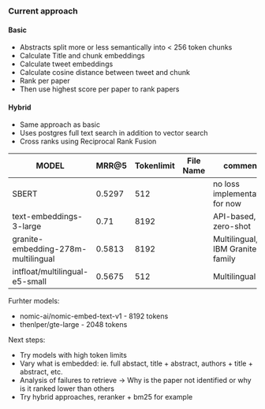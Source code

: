 ### Current approach

#### Basic

- Abstracts split more or less semantically into < 256 token chunks
- Calculate Title and chunk embeddings
- Calculate tweet embeddings
- Calculate cosine distance between tweet and chunk
- Rank per paper
- Then use highest score per paper to rank papers

#### Hybrid

- Same approach as basic
- Uses postgres full text search in addition to vector search
- Cross ranks using Reciprocal Rank Fusion


| MODEL                               | MRR@5  | Tokenlimit |File Name     | comment                         |
|-------------------------------------|--------|------------|--------------|---------------------------------|
| SBERT                               | 0.5297 | 512        |              |no loss implementation for now   |
| text-embeddings-3-large             | 0.71   | 8192       |              |API-based, zero-shot             |
| granite-embedding-278m-multilingual | 0.5813 | 8192       |              |Multilingual, IBM Granite family |
| intfloat/multilingual-e5-small      | 0.5675 | 512        |              |Multilingual                     |

Furhter models:
- nomic-ai/nomic-embed-text-v1 - 8192 tokens
- thenlper/gte-large - 2048 tokens 

Next steps:

- Try models with high token limits
- Vary what is embedded: ie. full abstact, title + abstract, authors + title + abstract, etc.
- Analysis of failures to retrieve -> Why is the paper not identified or why is it ranked lower than others
- Try hybrid approaches, reranker + bm25 for example





